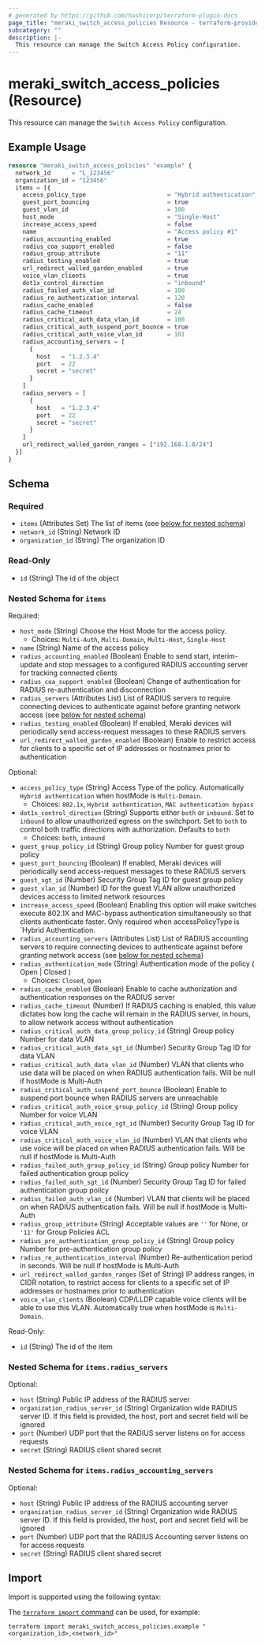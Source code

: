 ```yaml
---
# generated by https://github.com/hashicorp/terraform-plugin-docs
page_title: "meraki_switch_access_policies Resource - terraform-provider-meraki"
subcategory: ""
description: |-
  This resource can manage the Switch Access Policy configuration.
---
```


# meraki_switch_access_policies (Resource)

This resource can manage the `Switch Access Policy` configuration.

## Example Usage

```terraform
resource "meraki_switch_access_policies" "example" {
  network_id      = "L_123456"
  organization_id = "123456"
  items = [{
    access_policy_type                       = "Hybrid authentication"
    guest_port_bouncing                      = true
    guest_vlan_id                            = 100
    host_mode                                = "Single-Host"
    increase_access_speed                    = false
    name                                     = "Access policy #1"
    radius_accounting_enabled                = true
    radius_coa_support_enabled               = false
    radius_group_attribute                   = "11"
    radius_testing_enabled                   = true
    url_redirect_walled_garden_enabled       = true
    voice_vlan_clients                       = true
    dot1x_control_direction                  = "inbound"
    radius_failed_auth_vlan_id               = 100
    radius_re_authentication_interval        = 120
    radius_cache_enabled                     = false
    radius_cache_timeout                     = 24
    radius_critical_auth_data_vlan_id        = 100
    radius_critical_auth_suspend_port_bounce = true
    radius_critical_auth_voice_vlan_id       = 101
    radius_accounting_servers = [
      {
        host   = "1.2.3.4"
        port   = 22
        secret = "secret"
      }
    ]
    radius_servers = [
      {
        host   = "1.2.3.4"
        port   = 22
        secret = "secret"
      }
    ]
    url_redirect_walled_garden_ranges = ["192.168.1.0/24"]
  }]
}
```

<!-- schema generated by tfplugindocs -->
## Schema

### Required

- `items` (Attributes Set) The list of items (see [below for nested schema](#nestedatt--items))
- `network_id` (String) Network ID
- `organization_id` (String) The organization ID

### Read-Only

- `id` (String) The id of the object

<a id="nestedatt--items"></a>
### Nested Schema for `items`

Required:

- `host_mode` (String) Choose the Host Mode for the access policy.
  - Choices: `Multi-Auth`, `Multi-Domain`, `Multi-Host`, `Single-Host`
- `name` (String) Name of the access policy
- `radius_accounting_enabled` (Boolean) Enable to send start, interim-update and stop messages to a configured RADIUS accounting server for tracking connected clients
- `radius_coa_support_enabled` (Boolean) Change of authentication for RADIUS re-authentication and disconnection
- `radius_servers` (Attributes List) List of RADIUS servers to require connecting devices to authenticate against before granting network access (see [below for nested schema](#nestedatt--items--radius_servers))
- `radius_testing_enabled` (Boolean) If enabled, Meraki devices will periodically send access-request messages to these RADIUS servers
- `url_redirect_walled_garden_enabled` (Boolean) Enable to restrict access for clients to a specific set of IP addresses or hostnames prior to authentication

Optional:

- `access_policy_type` (String) Access Type of the policy. Automatically `Hybrid authentication` when hostMode is `Multi-Domain`.
  - Choices: `802.1x`, `Hybrid authentication`, `MAC authentication bypass`
- `dot1x_control_direction` (String) Supports either `both` or `inbound`. Set to `inbound` to allow unauthorized egress on the switchport. Set to `both` to control both traffic directions with authorization. Defaults to `both`
  - Choices: `both`, `inbound`
- `guest_group_policy_id` (String) Group policy Number for guest group policy
- `guest_port_bouncing` (Boolean) If enabled, Meraki devices will periodically send access-request messages to these RADIUS servers
- `guest_sgt_id` (Number) Security Group Tag ID for guest group policy
- `guest_vlan_id` (Number) ID for the guest VLAN allow unauthorized devices access to limited network resources
- `increase_access_speed` (Boolean) Enabling this option will make switches execute 802.1X and MAC-bypass authentication simultaneously so that clients authenticate faster. Only required when accessPolicyType is `Hybrid Authentication.
- `radius_accounting_servers` (Attributes List) List of RADIUS accounting servers to require connecting devices to authenticate against before granting network access (see [below for nested schema](#nestedatt--items--radius_accounting_servers))
- `radius_authentication_mode` (String) Authentication mode of the policy ( Open | Closed )
  - Choices: `Closed`, `Open`
- `radius_cache_enabled` (Boolean) Enable to cache authorization and authentication responses on the RADIUS server
- `radius_cache_timeout` (Number) If RADIUS caching is enabled, this value dictates how long the cache will remain in the RADIUS server, in hours, to allow network access without authentication
- `radius_critical_auth_data_group_policy_id` (String) Group policy Number for data VLAN
- `radius_critical_auth_data_sgt_id` (Number) Security Group Tag ID for data VLAN
- `radius_critical_auth_data_vlan_id` (Number) VLAN that clients who use data will be placed on when RADIUS authentication fails. Will be null if hostMode is Multi-Auth
- `radius_critical_auth_suspend_port_bounce` (Boolean) Enable to suspend port bounce when RADIUS servers are unreachable
- `radius_critical_auth_voice_group_policy_id` (String) Group policy Number for voice VLAN
- `radius_critical_auth_voice_sgt_id` (Number) Security Group Tag ID for voice VLAN
- `radius_critical_auth_voice_vlan_id` (Number) VLAN that clients who use voice will be placed on when RADIUS authentication fails. Will be null if hostMode is Multi-Auth
- `radius_failed_auth_group_policy_id` (String) Group policy Number for failed authentication group policy
- `radius_failed_auth_sgt_id` (Number) Security Group Tag ID for failed authentication group policy
- `radius_failed_auth_vlan_id` (Number) VLAN that clients will be placed on when RADIUS authentication fails. Will be null if hostMode is Multi-Auth
- `radius_group_attribute` (String) Acceptable values are `''` for None, or `'11'` for Group Policies ACL
- `radius_pre_authentication_group_policy_id` (String) Group policy Number for pre-authentication group policy
- `radius_re_authentication_interval` (Number) Re-authentication period in seconds. Will be null if hostMode is Multi-Auth
- `url_redirect_walled_garden_ranges` (Set of String) IP address ranges, in CIDR notation, to restrict access for clients to a specific set of IP addresses or hostnames prior to authentication
- `voice_vlan_clients` (Boolean) CDP/LLDP capable voice clients will be able to use this VLAN. Automatically true when hostMode is `Multi-Domain`.

Read-Only:

- `id` (String) The id of the item

<a id="nestedatt--items--radius_servers"></a>
### Nested Schema for `items.radius_servers`

Optional:

- `host` (String) Public IP address of the RADIUS server
- `organization_radius_server_id` (String) Organization wide RADIUS server ID. If this field is provided, the host, port and secret field will be ignored
- `port` (Number) UDP port that the RADIUS server listens on for access requests
- `secret` (String) RADIUS client shared secret


<a id="nestedatt--items--radius_accounting_servers"></a>
### Nested Schema for `items.radius_accounting_servers`

Optional:

- `host` (String) Public IP address of the RADIUS accounting server
- `organization_radius_server_id` (String) Organization wide RADIUS server ID. If this field is provided, the host, port and secret field will be ignored
- `port` (Number) UDP port that the RADIUS Accounting server listens on for access requests
- `secret` (String) RADIUS client shared secret

## Import

Import is supported using the following syntax:

The [`terraform import` command](https://developer.hashicorp.com/terraform/cli/commands/import) can be used, for example:

```shell
terraform import meraki_switch_access_policies.example "<organization_id>,<network_id>"
```
